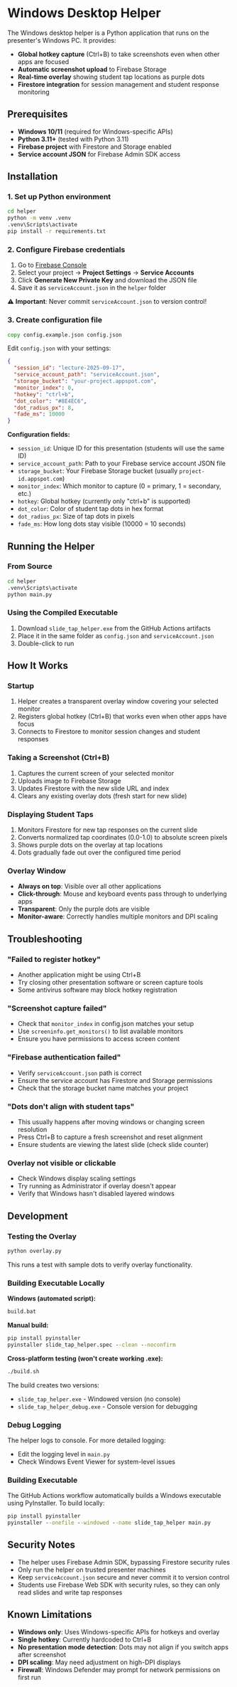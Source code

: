 # Windows Desktop Helper

The Windows desktop helper is a Python application that runs on the presenter's Windows PC. It provides:

- **Global hotkey capture** (Ctrl+B) to take screenshots even when other apps are focused
- **Automatic screenshot upload** to Firebase Storage
- **Real-time overlay** showing student tap locations as purple dots
- **Firestore integration** for session management and student response monitoring

## Prerequisites

- **Windows 10/11** (required for Windows-specific APIs)
- **Python 3.11+** (tested with Python 3.11)
- **Firebase project** with Firestore and Storage enabled
- **Service account JSON** for Firebase Admin SDK access

## Installation

### 1. Set up Python environment

```cmd
cd helper
python -m venv .venv
.venv\Scripts\activate
pip install -r requirements.txt
```

### 2. Configure Firebase credentials

1. Go to [Firebase Console](https://console.firebase.google.com/)
2. Select your project → **Project Settings** → **Service Accounts**
3. Click **Generate New Private Key** and download the JSON file
4. Save it as `serviceAccount.json` in the `helper` folder

⚠️ **Important**: Never commit `serviceAccount.json` to version control!

### 3. Create configuration file

```cmd
copy config.example.json config.json
```

Edit `config.json` with your settings:

```json
{
  "session_id": "lecture-2025-09-17",
  "service_account_path": "serviceAccount.json",
  "storage_bucket": "your-project.appspot.com",
  "monitor_index": 0,
  "hotkey": "ctrl+b",
  "dot_color": "#8E4EC6",
  "dot_radius_px": 8,
  "fade_ms": 10000
}
```

**Configuration fields:**
- `session_id`: Unique ID for this presentation (students will use the same ID)
- `service_account_path`: Path to your Firebase service account JSON file
- `storage_bucket`: Your Firebase Storage bucket (usually `project-id.appspot.com`)
- `monitor_index`: Which monitor to capture (0 = primary, 1 = secondary, etc.)
- `hotkey`: Global hotkey (currently only "ctrl+b" is supported)
- `dot_color`: Color of student tap dots in hex format
- `dot_radius_px`: Size of tap dots in pixels
- `fade_ms`: How long dots stay visible (10000 = 10 seconds)

## Running the Helper

### From Source

```cmd
cd helper
.venv\Scripts\activate
python main.py
```

### Using the Compiled Executable

1. Download `slide_tap_helper.exe` from the GitHub Actions artifacts
2. Place it in the same folder as `config.json` and `serviceAccount.json`
3. Double-click to run

## How It Works

### Startup
1. Helper creates a transparent overlay window covering your selected monitor
2. Registers global hotkey (Ctrl+B) that works even when other apps have focus
3. Connects to Firestore to monitor session changes and student responses

### Taking a Screenshot (Ctrl+B)
1. Captures the current screen of your selected monitor
2. Uploads image to Firebase Storage
3. Updates Firestore with the new slide URL and index
4. Clears any existing overlay dots (fresh start for new slide)

### Displaying Student Taps
1. Monitors Firestore for new tap responses on the current slide
2. Converts normalized tap coordinates (0.0-1.0) to absolute screen pixels
3. Shows purple dots on the overlay at tap locations
4. Dots gradually fade out over the configured time period

### Overlay Window
- **Always on top**: Visible over all other applications
- **Click-through**: Mouse and keyboard events pass through to underlying apps
- **Transparent**: Only the purple dots are visible
- **Monitor-aware**: Correctly handles multiple monitors and DPI scaling

## Troubleshooting

### "Failed to register hotkey"
- Another application might be using Ctrl+B
- Try closing other presentation software or screen capture tools
- Some antivirus software may block hotkey registration

### "Screenshot capture failed"
- Check that `monitor_index` in config.json matches your setup
- Use `screeninfo.get_monitors()` to list available monitors
- Ensure you have permissions to access screen content

### "Firebase authentication failed"
- Verify `serviceAccount.json` path is correct
- Ensure the service account has Firestore and Storage permissions
- Check that the storage bucket name matches your project

### "Dots don't align with student taps"
- This usually happens after moving windows or changing screen resolution
- Press Ctrl+B to capture a fresh screenshot and reset alignment
- Ensure students are viewing the latest slide (check slide counter)

### Overlay not visible or clickable
- Check Windows display scaling settings
- Try running as Administrator if overlay doesn't appear
- Verify that Windows hasn't disabled layered windows

## Development

### Testing the Overlay
```cmd
python overlay.py
```
This runs a test with sample dots to verify overlay functionality.

### Building Executable Locally

**Windows (automated script):**
```cmd
build.bat
```

**Manual build:**
```cmd
pip install pyinstaller
pyinstaller slide_tap_helper.spec --clean --noconfirm
```

**Cross-platform testing (won't create working .exe):**
```bash
./build.sh
```

The build creates two versions:
- `slide_tap_helper.exe` - Windowed version (no console)
- `slide_tap_helper_debug.exe` - Console version for debugging

### Debug Logging
The helper logs to console. For more detailed logging:
- Edit the logging level in `main.py`
- Check Windows Event Viewer for system-level issues

### Building Executable
The GitHub Actions workflow automatically builds a Windows executable using PyInstaller. To build locally:

```cmd
pip install pyinstaller
pyinstaller --onefile --windowed --name slide_tap_helper main.py
```

## Security Notes

- The helper uses Firebase Admin SDK, bypassing Firestore security rules
- Only run the helper on trusted presenter machines
- Keep `serviceAccount.json` secure and never commit it to version control
- Students use Firebase Web SDK with security rules, so they can only read slides and write tap responses

## Known Limitations

- **Windows only**: Uses Windows-specific APIs for hotkeys and overlay
- **Single hotkey**: Currently hardcoded to Ctrl+B
- **No presentation mode detection**: Dots may not align if you switch apps after screenshot
- **DPI scaling**: May need adjustment on high-DPI displays
- **Firewall**: Windows Defender may prompt for network permissions on first run